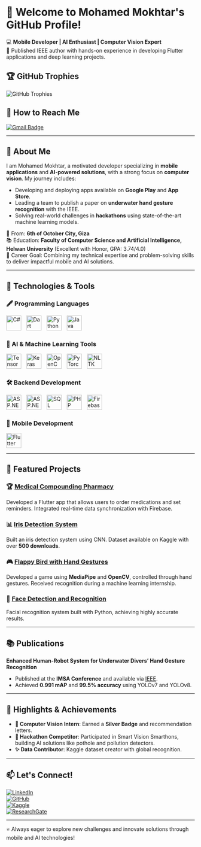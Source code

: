 # 👋 Welcome to Mohamed Mokhtar's GitHub Profile!  

💻 **Mobile Developer | AI Enthusiast | Computer Vision Expert**  
🌟 Published IEEE author with hands-on experience in developing Flutter applications and deep learning projects.

## 🏆 GitHub Trophies  
![GitHub Trophies](https://github-profile-trophy.vercel.app/?username=Mokhtar628&theme=onestar&row=1&margin-w=15)

## 📧 How to Reach Me  
[![Gmail Badge](https://img.shields.io/badge/Gmail-mohmedmokhtar2002@gmail.com-red?style=for-the-badge&logo=gmail&logoColor=white)](mailto:mohmedmokhtar2002@gmail.com)

---

## 🌟 About Me  
I am Mohamed Mokhtar, a motivated developer specializing in **mobile applications** and **AI-powered solutions**, with a strong focus on **computer vision**. My journey includes:  
- Developing and deploying apps available on **Google Play** and **App Store**.  
- Leading a team to publish a paper on **underwater hand gesture recognition** with the IEEE.  
- Solving real-world challenges in **hackathons** using state-of-the-art machine learning models.  

📍 From: **6th of October City, Giza**  
📚 Education: **Faculty of Computer Science and Artificial Intelligence, Helwan University** (Excellent with Honor, GPA: 3.74/4.0)  
🎯 Career Goal: Combining my technical expertise and problem-solving skills to deliver impactful mobile and AI solutions.

---

## 🔧 Technologies & Tools  

### 🖋 Programming Languages  
<img src="https://cdn.jsdelivr.net/npm/simple-icons@v9/icons/csharp.svg" alt="C#" width="40" style="margin-right: 10px;"> 
<img src="https://cdn.jsdelivr.net/npm/simple-icons@v9/icons/dart.svg" alt="Dart" width="40" style="margin-right: 10px;">
<img src="https://cdn.jsdelivr.net/npm/simple-icons@v9/icons/python.svg" alt="Python" width="40" style="margin-right: 10px;">
<img src="https://cdn.jsdelivr.net/npm/simple-icons@v9/icons/java.svg" alt="Java" width="40" style="margin-right: 10px;">

### 🤖 AI & Machine Learning Tools  
<img src="https://cdn.jsdelivr.net/npm/simple-icons@v9/icons/tensorflow.svg" alt="TensorFlow" width="40" style="margin-right: 10px;">  
<img src="https://cdn.jsdelivr.net/npm/simple-icons@v9/icons/keras.svg" alt="Keras" width="40" style="margin-right: 10px;">
<img src="https://cdn.jsdelivr.net/npm/simple-icons@v9/icons/opencv.svg" alt="OpenCV" width="40" style="margin-right: 10px;">
<img src="https://cdn.jsdelivr.net/npm/simple-icons@v9/icons/pytorch.svg" alt="PyTorch" width="40" style="margin-right: 10px;">
<img src="https://cdn.jsdelivr.net/npm/simple-icons@v9/icons/nltk.svg" alt="NLTK" width="40" style="margin-right: 10px;">

### 🛠️ Backend Development  
<img src="https://cdn.jsdelivr.net/npm/simple-icons@v9/icons/dotnet.svg" alt="ASP.NET Core" width="40" style="margin-right: 10px;">  
<img src="https://cdn.jsdelivr.net/npm/simple-icons@v9/icons/aspdotnet.svg" alt="ASP.NET Framework" width="40" style="margin-right: 10px;">
<img src="https://cdn.jsdelivr.net/npm/simple-icons@v9/icons/postgresql.svg" alt="SQL" width="40" style="margin-right: 10px;">
<img src="https://cdn.jsdelivr.net/npm/simple-icons@v9/icons/php.svg" alt="PHP" width="40" style="margin-right: 10px;">
<img src="https://cdn.jsdelivr.net/npm/simple-icons@v9/icons/firebase.svg" alt="Firebase" width="40" style="margin-right: 10px;">

### 📱 Mobile Development  
<img src="https://cdn.jsdelivr.net/npm/simple-icons@v9/icons/flutter.svg" alt="Flutter" width="40">

---

## 🚀 Featured Projects  

### 🏆 [Medical Compounding Pharmacy](https://apps.apple.com/eg/app/medical-compounding-pharmacy/id6477877781)  
Developed a Flutter app that allows users to order medications and set reminders. Integrated real-time data synchronization with Firebase.  

### 📊 [Iris Detection System](https://www.kaggle.com/datasets/mohmedmokhtar/iris-of-eye-dataset)  
Built an iris detection system using CNN. Dataset available on Kaggle with over **500 downloads**.  

### 🎮 [Flappy Bird with Hand Gestures](https://youtu.be/demo)  
Developed a game using **MediaPipe** and **OpenCV**, controlled through hand gestures. Received recognition during a machine learning internship.

### 📌 [Face Detection and Recognition](https://github.com/Mokhtar628/Face_Recognition)  
Facial recognition system built with Python, achieving highly accurate results.  

---

## 📚 Publications  

**Enhanced Human-Robot System for Underwater Divers’ Hand Gesture Recognition**  
- Published at the **IMSA Conference** and available via [IEEE](https://doi.org/10.1109/IMSA61967.2024.10652711).  
- Achieved **0.991 mAP** and **99.5% accuracy** using YOLOv7 and YOLOv8.  

---

## 🌟 Highlights & Achievements  

- **🏅 Computer Vision Intern**: Earned a **Silver Badge** and recommendation letters.  
- **🎯 Hackathon Competitor**: Participated in Smart Vision Smarthons, building AI solutions like pothole and pollution detectors.  
- **✨ Data Contributor**: Kaggle dataset creator with global recognition.

---

## 📫 Let's Connect!  

[![LinkedIn](https://img.shields.io/badge/LinkedIn-Mohamed--Mokhtar-blue?style=for-the-badge&logo=linkedin)](https://linkedin.com/in/mohamed-mokhtar-b62b3a1ab/)  
[![GitHub](https://img.shields.io/badge/GitHub-Mokhtar628-lightgrey?style=for-the-badge&logo=github)](https://github.com/Mokhtar628)  
[![Kaggle](https://img.shields.io/badge/Kaggle-Mohamed--Mokhtar-20BEFF?style=for-the-badge&logo=kaggle)](https://www.kaggle.com/mohmedmokhtar)  
[![ResearchGate](https://img.shields.io/badge/ResearchGate-Mohamed--Mokhtar-green?style=for-the-badge&logo=researchgate)](https://www.researchgate.net/profile/Mohamed-Mokhtar)

---

⭐ Always eager to explore new challenges and innovate solutions through mobile and AI technologies!
